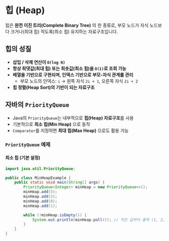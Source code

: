 # 힙 (Heap)  
힙은 **완전 이진 트리(Complete Binary Tree)** 의 한 종류로, 부모 노드가 자식 노드보다 크거나(최대 힙) 작도록(최소 힙) 유지하는 자료구조입니다.  

## 힙의 성질  
- **삽입 / 삭제 연산이 `O(log N)`**  
- **항상 최댓값(최대 힙) 또는 최솟값(최소 힙)을 `O(1)`로 조회 가능**  
- **배열을 기반으로 구현되며, 인덱스 기반으로 부모-자식 관계를 관리**  
  - 부모 노드의 인덱스: `i` → 왼쪽 자식 `2i + 1`, 오른쪽 자식 `2i + 2`  
- **힙 정렬(Heap Sort)의 기반이 되는 자료구조**  

## 자바의 `PriorityQueue`  
- Java의 `PriorityQueue`는 내부적으로 **힙(Heap) 자료구조**를 사용  
- 기본적으로 **최소 힙(Min Heap)** 으로 동작  
- `Comparator`를 지정하면 **최대 힙(Max Heap)** 으로도 활용 가능  

### `PriorityQueue` 예제  
#### 최소 힙 (기본 설정)
```java
import java.util.PriorityQueue;

public class MinHeapExample {
    public static void main(String[] args) {
        PriorityQueue<Integer> minHeap = new PriorityQueue<>();
        minHeap.add(5);
        minHeap.add(2);
        minHeap.add(8);
        minHeap.add(1);

        while (!minHeap.isEmpty()) {
            System.out.println(minHeap.poll()); // 작은 값부터 출력 (1, 2, 5, 8)
        }
    }
}
